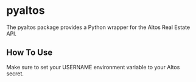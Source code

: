 # pyaltos

The pyaltos package provides a Python wrapper for the Altos Real Estate API.

## How To Use

Make sure to set your USERNAME environment variable to your Altos secret.